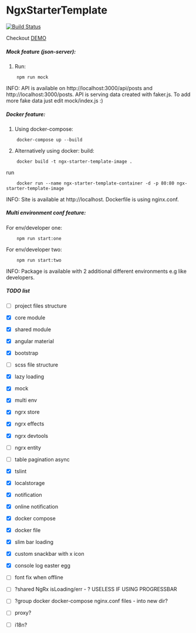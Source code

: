 # NgxStarterTemplate

<!--- TODO: more badges --->
[![Build Status](https://travis-ci.org/matsta25/ngx-starter-template.svg?branch=master)](https://travis-ci.org/matsta25/ngx-starter-template)

<!--- TODO: logo ---> 

Checkout [DEMO](https://matsta25.github.io/ngx-starter-template)

##### Mock feature (json-server):
1. Run:
```
    npm run mock
```

INFO:
API is available on http://localhost:3000/api/posts and http://localhost:3000/posts.
API is serving data created with faker.js.
To add more fake data just edit mock/index.js :)

##### Docker feature:

1. Using docker-compose:
```
    docker-compose up --build
```

2. Alternatively using docker:
build: 
```
    docker build -t ngx-starter-template-image .
```

run
```
    docker run --name ngx-starter-template-container -d -p 80:80 ngx-starter-template-image
```

INFO:
Site is available at http://localhost.
Dockerfile is using nginx.conf.

##### Multi environment conf feature:

For env/developer one:
```
    npm run start:one
```

For env/developer two:
```
    npm run start:two
```

INFO:
Package is available with 2 additional different environments e.g like developers. 

#####  TODO list

 *  [ ] project files structure
 *  [x] core module
 *  [x] shared module
 *  [x] angular material
 *  [x] bootstrap
 *  [ ] scss file structure
 *  [x] lazy loading
 *  [x] mock
 *  [x] multi env
 *  [x] ngrx store
 *  [x] ngrx effects
 *  [x] ngrx devtools
 *  [ ] ngrx entity
 *  [ ] table pagination async
 *  [x] tslint
 *  [x] localstorage
 *  [x] notification
 *  [x] online notification
 *  [x] docker compose
 *  [x] docker file
 *  [x] slim bar loading
 *  [x] custom snackbar with x icon
 *  [x] console log easter egg
 
 *  [ ] font fix when offline
 *  [ ] ?shared NgRx isLoading/err - ? USELESS IF USING PROGRESSBAR
 *  [ ] ?group docker docker-compose nginx.conf files - into new dir?
 *  [ ] proxy?
 *  [ ] i18n?
